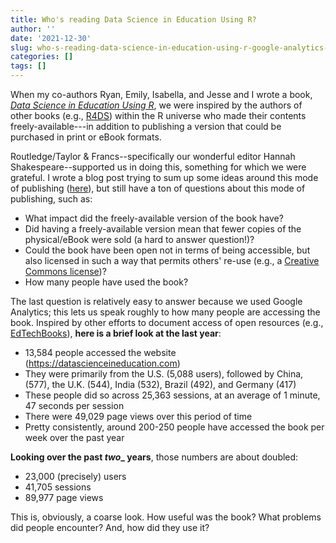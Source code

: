 ```yaml
---
title: Who's reading Data Science in Education Using R?
author: ''
date: '2021-12-30'
slug: who-s-reading-data-science-in-education-using-r-google-analytics-as-a-lens
categories: []
tags: []
---
```


When my co-authors Ryan, Emily, Isabella, and Jesse and I wrote a book, [*Data Science in Education Using R*](datascienceineducation.com/), we were inspired by the authors of other books (e.g., [R4DS](https://r4ds.had.co.nz/)) within the R universe who made their contents freely-available---in addition to publishing a version that could be purchased in print or eBook formats.

Routledge/Taylor & Francs--specifically our wonderful editor Hannah Shakespeare--supported us in doing this, something for which we were grateful. I wrote a blog post trying to sum up some ideas around this mode of publishing ([here](https://rviews.rstudio.com/2020/07/01/open-source-authorship-of-data-science-in-education-using-r/)), but still have a ton of questions about this mode of publishing, such as:

- What impact did the freely-available version of the book have?
- Did having a freely-available version mean that fewer copies of the physical/eBook were sold (a hard to answer question!)?
- Could the book have been open not in terms of being accessible, but also licensed in such a way that permits others' re-use (e.g., a [Creative Commons license](https://creativecommons.org/licenses/))?
- How many people have used the book?

The last question is relatively easy to answer because we used Google Analytics; this lets us speak roughly to how many people are accessing the book. Inspired by other efforts to document access of open resources (e.g., [EdTechBooks](https://edtechbooks.org/impact)), **here is a brief look at the last year**:

- 13,584 people accessed the website (https://datascienceineducation.com)
- They were primarily from the U.S. (5,088 users), followed by China, (577), the U.K. (544), India (532), Brazil (492), and Germany (417)
- These people did so across 25,363 sessions, at an average of 1 minute, 47 seconds per session
- There were 49,029 page views over this period of time
- Pretty consistently, around 200-250 people have accessed the book per week over the past year

**Looking over the past _two__ years**, those numbers are about doubled:

- 23,000 (precisely) users
- 41,705 sessions
- 89,977 page views

This is, obviously, a coarse look. How useful was the book? What problems did people encounter? And, how did they use it?